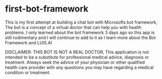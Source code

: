# first-bot-framework
This is my first attempt at building a chat bot with Microsofts bot framework, The bot is a concept of a virtual doctor that can help you with health problems. 
I only learned about the bot framework 3 days ago so this app is still rudimentary and I will continue to add to it as I learn more about the Bot Framework and LUIS.AI

DISCLAIMER: THIS BOT IS NOT A REAL DOCTOR, This application is not intended to be a substitute for professional medical advice, diagnosis or treatment. Always seek the advice of your physician or other qualified health care
provider with any questions you may have regarding a medical condition or treatment.
